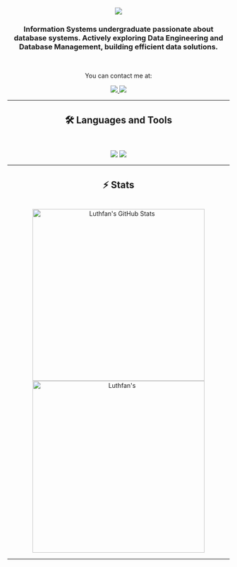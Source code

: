 <div align="center">

<h1 align="center">
    <img src="https://readme-typing-svg.herokuapp.com/?font=Inter&weight=700&size=48&center=true&vCenter=true&width=500&height=70&color=4493F8&duration=4000&lines=Hi!+👋+I'm+Luthfan;" />
</h1>

### Information Systems undergraduate passionate about database systems. Actively exploring Data Engineering and Database Management, building efficient data solutions.

<br>

You can contact me at:
<div align="center">
  <a href="luthfan@gmail.com">
    <img src="https://img.shields.io/badge/Gmail-333333?style=for-the-badge&logo=gmail&logoColor=red" />
  </a>
  <a href="https://linkedin.com/in/luthfan-aryananda" target="_blank">
    <img src="https://img.shields.io/badge/LinkedIn-0077B5?style=for-the-badge&logo=linkedin&logoColor=white" target="_blank" />
  </a>
</div>

<hr>

## 🛠️ Languages and Tools

<br>

<p align="center">
  <img src="https://skillicons.dev/icons?i=java,mysql,sqlite,java,git,github,githubactions,linux,ubuntu" />
  <img src="https://skillicons.dev/icons?i=aws,docker,vscode,figma,jest" />
</p>

<hr>

## ⚡️ Stats

<br>

<div align=center>
  <img width=390 src="https://github-readme-stats.vercel.app/api?username=luthfan-ap&theme=algolia&count_private=true&show_icons=true&rank_icon=github&locale=en" alt="Luthfan's GitHub Stats" />
  <img width=390 src="https://github-readme-streak-stats.herokuapp.com/?user=luthfan-ap&theme=algolia&count_private=true&border_radius=10&locale=en" alt="Luthfan's" />
<!--   <img width=325 src="https://github-readme-stats.vercel.app/api/top-langs?username=luthfan-ap&theme=algolia&layout=donut&hide=css&langs_count=8&border_radius=10&show_icons=true&locale=en" alt="Luthfan's Most Used Languages" /> -->
</div>

<hr>
